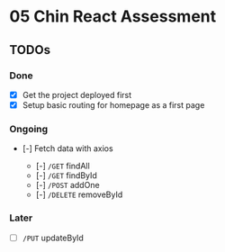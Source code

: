 # 05 Chin React Assessment

## TODOs

### Done

- [x] Get the project deployed first
- [x] Setup basic routing for homepage as a first page

### Ongoing

- [-] Fetch data with axios

  - [-] `/GET` findAll
  - [-] `/GET` findById
  - [-] `/POST` addOne
  - [-] `/DELETE` removeById

### Later

- [ ] `/PUT` updateById

